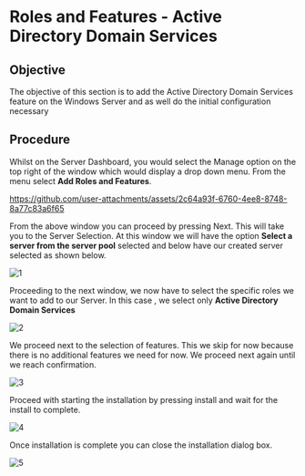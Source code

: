 # Roles and Features - Active Directory Domain Services

## Objective
The objective of this section is to add the Active Directory Domain Services feature on the Windows Server and as well do the initial configuration necessary

## Procedure

Whilst on the Server Dashboard, you would select the Manage option on the top right of the window which would display a drop down menu.  From the menu select **Add Roles and Features**.

https://github.com/user-attachments/assets/2c64a93f-6760-4ee8-8748-8a77c83a6f65

From the above window you can proceed by pressing Next. This will take you to the Server Selection. At this window we will have the option **Select a server from the server pool** selected and below have our created server selected
as shown below.

![1](https://github.com/user-attachments/assets/0d3d016a-902a-43e6-beb1-cfbd11721ca1)

Proceeding to the next window, we now have to select the specific roles we want to add to our Server. In this case , we select only **Active Directory Domain Services**

![2](https://github.com/user-attachments/assets/21652b2c-77b7-4776-a7bc-324fb5c40998)

We proceed next to the selection of features. This we skip for now because there is no additional features we need for now. We proceed next again until we reach confirmation.

![3](https://github.com/user-attachments/assets/a9a23b17-770c-428b-8a21-be592f9ab0c0)

Proceed with starting the installation by pressing install and wait for the install to complete.

![4](https://github.com/user-attachments/assets/4232b570-42ac-4aaa-a340-ccb40780d69b)

Once installation is complete you can close the installation dialog box. 

![5](https://github.com/user-attachments/assets/ce1aef1e-9b32-42c0-818c-3a0a5e640f93)



